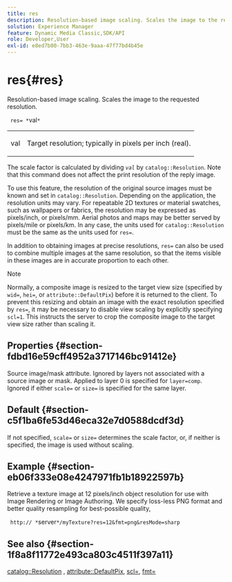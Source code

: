 ```yaml
---
title: res
description: Resolution-based image scaling. Scales the image to the requested resolution.
solution: Experience Manager
feature: Dynamic Media Classic,SDK/API
role: Developer,User
exl-id: e8ed7b00-7bb3-463e-9aaa-47f77bd4b45e
---
```

# res{#res}

Resolution-based image scaling. Scales the image to the requested resolution.

 ` res= *`val`*`

<table id="simpletable_E69F3709266749C4A165C90FF18FF5AA"> 
 <tr class="strow"> 
  <td class="stentry"> <p> <span class="varname"> val </span> </p> </td> 
  <td class="stentry"> <p>Target resolution; typically in pixels per inch (real). </p> </td> 
 </tr> 
</table>

The scale factor is calculated by dividing *`val`* by `catalog::Resolution`. Note that this command does not affect the print resolution of the reply image.

To use this feature, the resolution of the original source images must be known and set in `catalog::Resolution`. Depending on the application, the resolution units may vary. For repeatable 2D textures or material swatches, such as wallpapers or fabrics, the resolution may be expressed as pixels/inch, or pixels/mm. Aerial photos and maps may be better served by pixels/mile or pixels/km. In any case, the units used for `catalog::Resolution` must be the same as the units used for `res=`.

In addition to obtaining images at precise resolutions, `res=` can also be used to combine multiple images at the same resolution, so that the items visible in these images are in accurate proportion to each other.

>[!NOTE]
>
>Normally, a composite image is resized to the target view size (specified by `wid=`, `hei=`, or `attribute::DefaultPix`) before it is returned to the client. To prevent this resizing and obtain an image with the exact resolution specified by `res=`, it may be necessary to disable view scaling by explicitly specifying `scl=1`. This instructs the server to crop the composite image to the target view size rather than scaling it.

## Properties {#section-fdbd16e59cff4952a3717146bc91412e}

Source image/mask attribute. Ignored by layers not associated with a source image or mask. Applied to layer 0 is specified for `layer=comp`. Ignored if either `scale=` or `size=` is specified for the same layer.

## Default {#section-c5f1ba6fe53d46eca32e7d0588dcdf3d}

If not specified, `scale=` or `size=` determines the scale factor, or, if neither is specified, the image is used without scaling.

## Example {#section-eb06f333e08e4247971fb1b18922597b}

Retrieve a texture image at 12 pixels/inch object resolution for use with Image Rendering or Image Authoring. We specify loss-less PNG format and better quality resampling for best-possible quality,

` http:// *`server`*/myTexture?res=12&fmt=png&resMode=sharp`

## See also {#section-1f8a8f11772e493ca803c4511f397a11}

[catalog::Resolution](../../../../../is-api/image-catalog/image-serving-api-ref/c-image-catalog-reference/c-image-svg-data-reference/c-image-data-reference/r-resolution-cat.md#reference-de489f5f36b64bd0831749546f8728e1) , [attribute::DefaultPix](../../../../../is-api/image-catalog/image-serving-api-ref/c-image-catalog-reference/c-attributes-reference/r-defaultpix.md#reference-996b2c22b30f4fd9b970c84063306df1), [scl=](../../../../../is-api/http-ref/image-serving-api-ref/c-http-protocol-reference/c-command-reference/r-scl.md#reference-b2a74e493d0d407e98fe350551ba3fcc), [fmt=](../../../../../is-api/http-ref/image-serving-api-ref/c-http-protocol-reference/c-command-reference/r-is-http-fmt.md#reference-cdf10043423b45ba9fe15157fb3ae37a)
